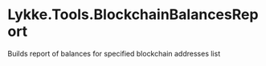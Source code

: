 # Lykke.Tools.BlockchainBalancesReport
Builds report of balances for specified blockchain addresses list
